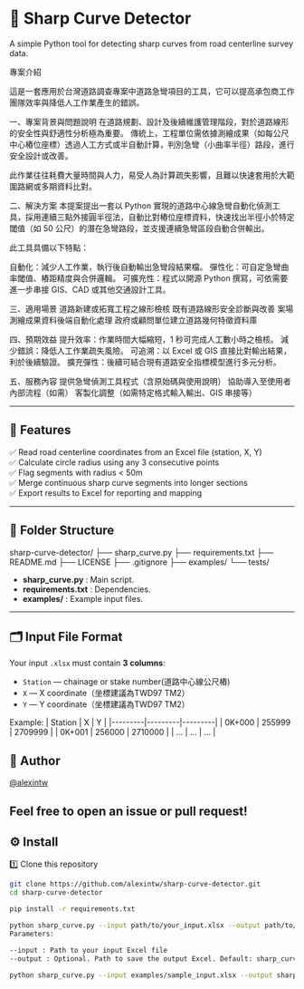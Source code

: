 # 📏 Sharp Curve Detector

A simple Python tool for detecting sharp curves from road centerline survey data.

專案介紹

這是一套應用於台灣道路調查專案中道路急彎項目的工具，它可以提高承包商工作團隊效率與降低人工作業產生的錯誤。

一、專案背景與問題說明
在道路規劃、設計及後續維護管理階段，對於道路線形的安全性與舒適性分析極為重要。
傳統上，工程單位需依據測繪成果（如每公尺中心樁位座標）透過人工方式或半自動計算，判別急彎（小曲率半徑）路段，進行安全設計或改善。

此作業往往耗費大量時間與人力，易受人為計算疏失影響，且難以快速套用於大範圍路網或多期資料比對。

二、解決方案
本提案提出一套以 Python 實現的道路中心線急彎自動化偵測工具，採用連續三點外接圓半徑法，自動比對樁位座標資料，快速找出半徑小於特定閾值（如 50 公尺）的潛在急彎路段，並支援連續急彎區段自動合併輸出。

此工具具備以下特點：

自動化：減少人工作業，執行後自動輸出急彎段結果檔。
彈性化：可自定急彎曲率閾值、樁距精度與合併邏輯。
可擴充性：程式以開源 Python 撰寫，可依需要進一步串接 GIS、CAD 或其他交通設計工具。

三、適用場景
道路新建或拓寬工程之線形檢核
既有道路線形安全診斷與改善
案場測繪成果資料後端自動化處理
政府或顧問單位建立道路幾何特徵資料庫

四、預期效益
提升效率：作業時間大幅縮短，1 秒可完成人工數小時之檢核。
減少錯誤：降低人工作業疏失風險。
可追溯：以 Excel 或 GIS 直接比對輸出結果，利於後續驗證。
擴充彈性：後續可結合現有道路安全指標模型進行多元分析。

五、服務內容
提供急彎偵測工具程式（含原始碼與使用說明）
協助導入至使用者內部流程（如需）
客製化調整（如需特定格式輸入輸出、GIS 串接等）

---

## 🚧 Features

✅ Read road centerline coordinates from an Excel file (station, X, Y)  
✅ Calculate circle radius using any 3 consecutive points  
✅ Flag segments with radius < 50m  
✅ Merge continuous sharp curve segments into longer sections  
✅ Export results to Excel for reporting and mapping

---

## 📂 Folder Structure

sharp-curve-detector/
├── sharp_curve.py
├── requirements.txt
├── README.md
├── LICENSE
├── .gitignore
├── examples/
└── tests/


- **sharp_curve.py** : Main script.
- **requirements.txt** : Dependencies.
- **examples/** : Example input files.


---

## 🗂️ Input File Format

Your input `.xlsx` must contain **3 columns**:
- `Station` — chainage or stake number(道路中心線公尺樁) 
- `X` — X coordinate（坐標建議為TWD97 TM2）
- `Y` — Y coordinate（坐標建議為TWD97 TM2）

Example:
| Station | X       | Y       |
|---------|---------|---------|
| 0K+000  | 255999  | 2709999 |
| 0K+001  | 256000  | 2710000 |
| ...     | ...     | ...     |

## 👤 Author

[@alexintw](https://github.com/alexintw)

Feel free to open an issue or pull request!
---

## ⚙️ Install

1️⃣ Clone this repository  
```bash
git clone https://github.com/alexintw/sharp-curve-detector.git
cd sharp-curve-detector

pip install -r requirements.txt

python sharp_curve.py --input path/to/your_input.xlsx --output path/to/output.xlsx
Parameters:

--input : Path to your input Excel file
--output : Optional. Path to save the output Excel. Default: sharp_curves_output.xlsx

python sharp_curve.py --input examples/sample_input.xlsx --output sharp_curves_output.xlsx
